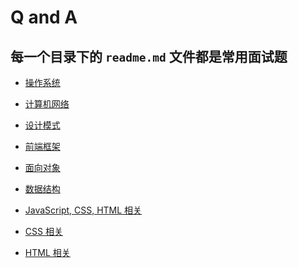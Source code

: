 # Q and A

## 每一个目录下的 `readme.md` 文件都是常用面试题

- [操作系统](./OS)

- [计算机网络](./computer_network)

- [设计模式](./design_pattern)

- [前端框架](./frame_work)

- [面向对象](./object_oriented)

- [数据结构](./data_structure)

- [JavaScript, CSS, HTML 相关]()

- [CSS 相关]()

- [HTML 相关]()
